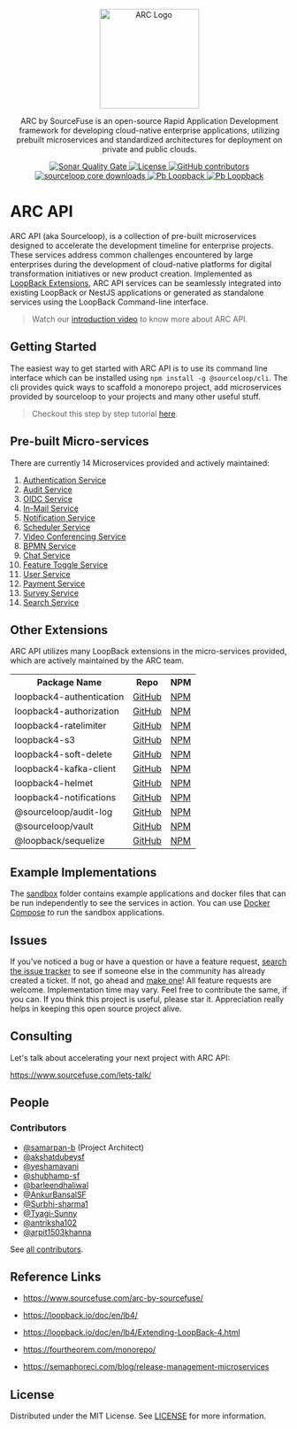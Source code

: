 <p align="center">
  <a href="https://sourcefuse.github.io/arc-docs/arc-api-docs" target="blank"><img src="https://github.com/sourcefuse/loopback4-microservice-catalog/blob/master/docs/assets/logo-dark-bg.png?raw=true" width="180" alt="ARC Logo" /></a>
</p>

<p align="center">
  ARC by SourceFuse is an open-source Rapid Application Development framework for developing cloud-native enterprise applications, utilizing prebuilt microservices and standardized architectures for deployment on private and public clouds.
</p>

<p align="center">
<a href="https://sonarcloud.io/summary/new_code?id=sourcefuse_loopback4-microservice-catalog" target="_blank">
<img alt="Sonar Quality Gate" src="https://img.shields.io/sonar/quality_gate/sourcefuse_loopback4-microservice-catalog?server=https%3A%2F%2Fsonarcloud.io&style=for-the-badge">
</a>
<a href="./LICENSE">
<img src="https://img.shields.io/github/license/sourcefuse/loopback4-microservice-catalog?style=for-the-badge" alt="License" />
</a>
<a href="https://github.com/sourcefuse/loopback4-microservice-catalog/graphs/contributors" target="_blank">
  <img alt="GitHub contributors" src="https://img.shields.io/github/contributors/sourcefuse/loopback4-microservice-catalog?style=for-the-badge">
</a>
<a href="https://www.npmjs.com/~sourceloop" target="_blank">
  <img alt="sourceloop core downloads" src="https://img.shields.io/npm/dm/@sourceloop/core?style=for-the-badge">
</a>
<a href="https://loopback.io/" target="_blank">
  <img alt="Pb Loopback" src="https://img.shields.io/badge/Powered%20by-Loopback 4-brightgreen?style=for-the-badge" />
</a>
<a href="https://nestjs.com/" target="_blank">
  <img alt="Pb Loopback" src="https://img.shields.io/badge/Compatible%20With-NestJS-brightgreen?style=for-the-badge" />
</a>

</p>

# ARC API

ARC API (aka Sourceloop), is a collection of pre-built microservices designed to accelerate the development timeline for enterprise projects. These services address common challenges encountered by large enterprises during the development of cloud-native platforms for digital transformation initiatives or new product creation. Implemented as [LoopBack Extensions](https://loopback.io/doc/en/lb4/Extending-LoopBack-4.html), ARC API services can be seamlessly integrated into existing LoopBack or NestJS applications or generated as standalone services using the LoopBack Command-line interface.

> Watch our [introduction video](https://youtu.be/7_mReOx8RT0) to know more about ARC API.

## Getting Started

The easiest way to get started with ARC API is to use its command line interface which can be installed using `npm install -g @sourceloop/cli`. The cli provides quick ways to scaffold a monorepo project, add microservices provided by sourceloop to your projects and many other useful stuff.

> Checkout this step by step tutorial [here](packages/cli/tutorial.md).

## Pre-built Micro-services

There are currently 14 Microservices provided and actively maintained:

1. [Authentication Service](services/authentication-service)
2. [Audit Service](services/audit-service)
3. [OIDC Service](services/oidc-service)
4. [In-Mail Service](services/in-mail-service)
5. [Notification Service](services/notification-service)
6. [Scheduler Service](services/scheduler-service)
7. [Video Conferencing Service](services/video-conferencing-service)
8. [BPMN Service](services/bpmn-service)
9. [Chat Service](services/chat-service)
10. [Feature Toggle Service](services/feature-toggle-service)
11. [User Service](services/user-tenant-service)
12. [Payment Service](services/payment-service)
13. [Survey Service](services/survey-service)
14. [Search Service](services/search-service)

## Other Extensions

ARC API utilizes many LoopBack extensions in the micro-services provided, which are actively maintained by the ARC team.

<table>
  <tr>
    <th>Package Name</th>
    <th>Repo</th>
    <th>NPM</th>
  </tr>
  <tr>
    <td>loopback4-authentication</td>
    <td><a href="https://github.com/sourcefuse/loopback4-authentication">GitHub</a></td>
    <td><a href="https://npmjs.com/package/loopback4-authentication">NPM</a></td>
  </tr>
  <tr>
    <td>loopback4-authorization</td>
    <td><a href="https://github.com/sourcefuse/loopback4-authorization">GitHub</a></td>
    <td><a href="https://npmjs.com/package/loopback4-authorization">NPM</a></td>
  </tr>
  <tr>
    <td>loopback4-ratelimiter</td>
    <td><a href="https://github.com/sourcefuse/loopback4-ratelimiter">GitHub</a></td>
    <td><a href="https://npmjs.com/package/loopback4-ratelimiter">NPM</a></td>
  </tr>
  <tr>
    <td>loopback4-s3</td>
    <td><a href="https://github.com/sourcefuse/loopback4-s3">GitHub</a></td>
    <td><a href="https://npmjs.com/package/loopback4-s3">NPM</a></td>
  </tr>
  <tr>
    <td>loopback4-soft-delete</td>
    <td><a href="https://github.com/sourcefuse/loopback4-soft-delete">GitHub</a></td>
    <td><a href="https://npmjs.com/package/loopback4-soft-delete">NPM</a></td>
  </tr>
  <tr>
    <td>loopback4-kafka-client</td>
    <td><a href="https://github.com/sourcefuse/loopback4-kafka-client">GitHub</a></td>
    <td><a href="https://npmjs.com/package/loopback4-kafka-client">NPM</a></td>
  </tr>
  <tr>
    <td>loopback4-helmet</td>
    <td><a href="https://github.com/sourcefuse/loopback4-helmet">GitHub</a></td>
    <td><a href="https://npmjs.com/package/loopback4-helmet">NPM</a></td>
  </tr>
  <tr>
    <td>loopback4-notifications</td>
    <td><a href="https://github.com/sourcefuse/loopback4-notifications">GitHub</a></td>
    <td><a href="https://npmjs.com/package/loopback4-notifications">NPM</a></td>
  </tr>
  <tr>
    <td>@sourceloop/audit-log</td>
    <td><a href="https://github.com/sourcefuse/loopback4-audit-log">GitHub</a></td>
    <td><a href="https://npmjs.com/package/@sourceloop/audit-log">NPM</a></td>
  </tr>
  <tr>
    <td>@sourceloop/vault</td>
    <td><a href="https://github.com/sourcefuse/loopback4-vault">GitHub</a></td>
    <td><a href="https://npmjs.com/package/@sourceloop/vault">NPM</a></td>
  </tr>
   <tr>
    <td>@loopback/sequelize</td>
    <td><a href="https://github.com/loopbackio/loopback-next/tree/master/extensions/sequelize">GitHub</a></td>
    <td><a href="https://npmjs.com/package/@loopback/sequelize">NPM</a></td>
  </tr>
</table>

## Example Implementations

The [sandbox](./sandbox/) folder contains example applications and docker files that can be run independently to see the services in action. You can use [Docker Compose](https://docs.docker.com/compose/) to run the sandbox applications.

## Issues

If you've noticed a bug or have a question or have a feature request, [search the issue tracker](https://github.com/sourcefuse/loopback4-microservice-catalog/issues) to see if someone else in the community has already created a ticket. If not, go ahead and [make one](https://github.com/sourcefuse/loopback4-microservice-catalog/issues/new/choose)! All feature requests are welcome. Implementation time may vary. Feel free to contribute the same, if you can. If you think this project is useful, please star it. Appreciation really helps in keeping this open source project alive.

## Consulting

Let's talk about accelerating your next project with ARC API:

https://www.sourcefuse.com/lets-talk/

## People

### Contributors

- [@samarpan-b](http://github.com/samarpan-b) (Project Architect)
- [@akshatdubeysf](http://github.com/akshatdubeysf)
- [@yeshamavani](http://github.com/yeshamavani)
- [@shubhamp-sf](http://github.com/shubhamp-sf)
- [@barleendhaliwal](http://github.com/barleendhaliwal)
- [@AnkurBansalSF](http://github.com/AnkurBansalSF)
- [@Surbhi-sharma1](http://github.com/Surbhi-sharma1)
- [@Tyagi-Sunny](http://github.com/Tyagi-Sunny)
- [@antriksha102](http://github.com/antriksha102)
- [@arpit1503khanna](http://github.com/arpit1503khanna)

See [all contributors](https://github.com/sourcefuse/loopback4-microservice-catalog/graphs/contributors).

## Reference Links

- https://www.sourcefuse.com/arc-by-sourcefuse/

- https://loopback.io/doc/en/lb4/
- https://loopback.io/doc/en/lb4/Extending-LoopBack-4.html
- https://fourtheorem.com/monorepo/
- https://semaphoreci.com/blog/release-management-microservices

## License

Distributed under the MIT License. See [LICENSE](LICENSE) for more information.
